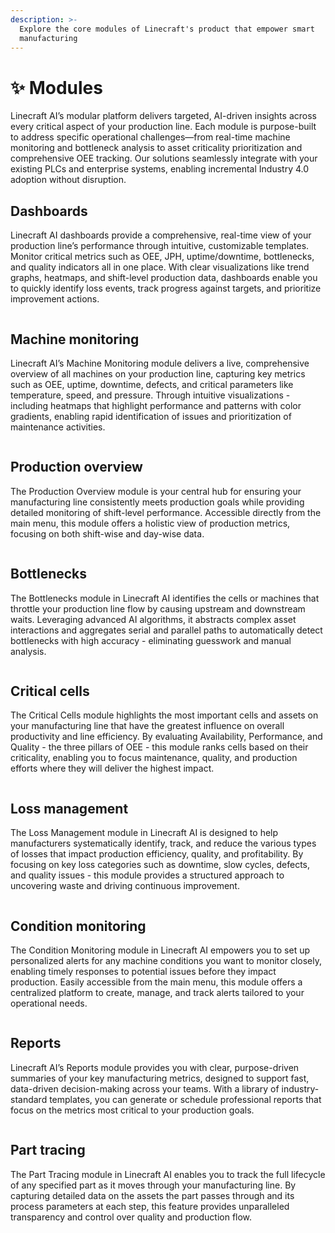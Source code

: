 ```yaml
---
description: >-
  Explore the core modules of Linecraft's product that empower smart
  manufacturing
---
```


# ✨ Modules

Linecraft AI’s modular platform delivers targeted, AI-driven insights across every critical aspect of your production line. Each module is purpose-built to address specific operational challenges—from real-time machine monitoring and bottleneck analysis to asset criticality prioritization and comprehensive OEE tracking. Our solutions seamlessly integrate with your existing PLCs and enterprise systems, enabling incremental Industry 4.0 adoption without disruption.

## Dashboards

Linecraft AI dashboards provide a comprehensive, real-time view of your production line’s performance through intuitive, customizable templates. Monitor critical metrics such as OEE, JPH, uptime/downtime, bottlenecks, and quality indicators all in one place. With clear visualizations like trend graphs, heatmaps, and shift-level production data, dashboards enable you to quickly identify loss events, track progress against targets, and prioritize improvement actions.

<figure><img src="../.gitbook/assets/image (29) (1).png" alt=""><figcaption></figcaption></figure>

## Machine monitoring

Linecraft AI’s Machine Monitoring module delivers a live, comprehensive overview of all machines on your production line, capturing key metrics such as OEE, uptime, downtime, defects, and critical parameters like temperature, speed, and pressure. Through intuitive visualizations - including heatmaps that highlight performance and patterns with color gradients, enabling rapid identification of issues and prioritization of maintenance activities.

<figure><img src="../.gitbook/assets/image (30) (1).png" alt=""><figcaption></figcaption></figure>

## Production overview

The Production Overview module is your central hub for ensuring your manufacturing line consistently meets production goals while providing detailed monitoring of shift-level performance. Accessible directly from the main menu, this module offers a holistic view of production metrics, focusing on both shift-wise and day-wise data.

<figure><img src="../.gitbook/assets/image (31) (1).png" alt=""><figcaption></figcaption></figure>

## Bottlenecks

The Bottlenecks module in Linecraft AI identifies the cells or machines that throttle your production line flow by causing upstream and downstream waits. Leveraging advanced AI algorithms, it abstracts complex asset interactions and aggregates serial and parallel paths to automatically detect bottlenecks with high accuracy - eliminating guesswork and manual analysis.

<figure><img src="../.gitbook/assets/image (32) (1).png" alt=""><figcaption></figcaption></figure>

## Critical cells

The Critical Cells module highlights the most important cells and assets on your manufacturing line that have the greatest influence on overall productivity and line efficiency. By evaluating Availability, Performance, and Quality - the three pillars of OEE - this module ranks cells based on their criticality, enabling you to focus maintenance, quality, and production efforts where they will deliver the highest impact.

<figure><img src="../.gitbook/assets/image (33) (1).png" alt=""><figcaption></figcaption></figure>

## Loss management

The Loss Management module in Linecraft AI is designed to help manufacturers systematically identify, track, and reduce the various types of losses that impact production efficiency, quality, and profitability. By focusing on key loss categories such as downtime, slow cycles, defects, and quality issues - this module provides a structured approach to uncovering waste and driving continuous improvement.

<figure><img src="../.gitbook/assets/image (34) (1).png" alt=""><figcaption></figcaption></figure>

## Condition monitoring

The Condition Monitoring module in Linecraft AI empowers you to set up personalized alerts for any machine conditions you want to monitor closely, enabling timely responses to potential issues before they impact production. Easily accessible from the main menu, this module offers a centralized platform to create, manage, and track alerts tailored to your operational needs.

<figure><img src="../.gitbook/assets/image (36) (1).png" alt=""><figcaption></figcaption></figure>

## Reports

Linecraft AI’s Reports module provides you with clear, purpose-driven summaries of your key manufacturing metrics, designed to support fast, data-driven decision-making across your teams. With a library of industry-standard templates, you can generate or schedule professional reports that focus on the metrics most critical to your production goals.

<figure><img src="../.gitbook/assets/image (37) (1).png" alt=""><figcaption></figcaption></figure>

## Part tracing

The Part Tracing module in Linecraft AI enables you to track the full lifecycle of any specified part as it moves through your manufacturing line. By capturing detailed data on the assets the part passes through and its process parameters at each step, this feature provides unparalleled transparency and control over quality and production flow.

<figure><img src="../.gitbook/assets/image (38) (1).png" alt=""><figcaption></figcaption></figure>

